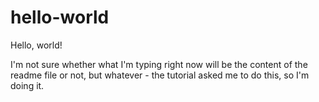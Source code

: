 # hello-world

Hello, world!

I'm not sure whether what I'm typing right now will be the content of the readme file or not, but whatever - the tutorial asked me to do this, so I'm doing it.
